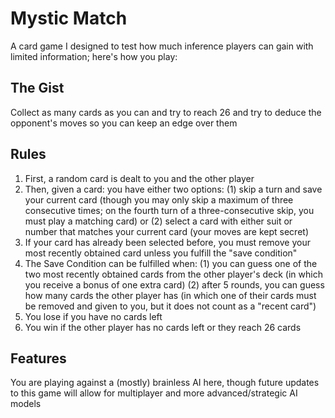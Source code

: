 # Mystic Match

A card game I designed to test how much inference players can gain with limited information; here's how you play:

## The Gist
Collect as many cards as you can and try to reach 26 and try to deduce the opponent's moves so you can keep an edge over them


## Rules
1. First, a random card is dealt to you and the other player 
2. Then, given a card: you have either two options: (1) skip a turn and save your current card
(though you may only skip a maximum of three consecutive times; on the fourth turn of a three-consecutive skip, you must play a matching card)
or (2) select a card with either suit or number that matches your current card (your moves are kept secret)
5. If your card has already been selected before, you must remove your most recently obtained card unless you fulfill the "save condition"
6. The Save Condition can be fulfilled when:
(1) you can guess one of the two most recently obtained cards from the other player's deck (in which you receive a bonus of one extra card)
(2) after 5 rounds, you can guess how many cards the other player has (in which one of their cards must be removed and given to you, but it does not count as a "recent card")
9. You lose if you have no cards left
10. You win if the other player has no cards left or they reach 26 cards

## Features
You are playing against a (mostly) brainless AI here, though future updates to this game will allow for multiplayer and more advanced/strategic AI models

